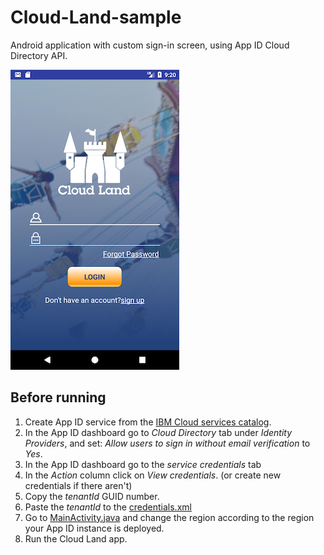 # Cloud-Land-sample
Android application with custom sign-in screen, using App ID Cloud Directory API.

![alt text](/app/src/main/res/drawable/cloud_land_login.png)

## Before running 
1. Create App ID service from the [IBM Cloud services catalog](https://console.bluemix.net/catalog/services/app-id?taxonomyNavigation=apps).
2. In the App ID dashboard go to _Cloud Directory_ tab under _Identity Providers_, and set: _Allow users to sign in without email verification_ to _Yes_.
2. In the App ID dashboard go to the _service credentials_ tab
3. In the _Action_ column click on _View credentials_. (or create new credentials if there aren't)
4. Copy the _tenantId_ GUID number.
5. Paste the _tenantId_ to the [credentials.xml](/app/src/main/res/values/credentials.xml)
6. Go to [MainActivity.java](/app/src/main/java/com/ibm/bluemix/appid/cloud/directory/android/sample/appid/MainActivity.java) and change the region according to the region your App ID instance is deployed.
7. Run the Cloud Land app.
